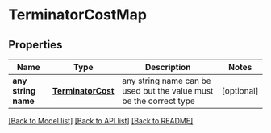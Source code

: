 # TerminatorCostMap


## Properties
Name | Type | Description | Notes
------------ | ------------- | ------------- | -------------
**any string name** | [**TerminatorCost**](TerminatorCost.md) | any string name can be used but the value must be the correct type | [optional]

[[Back to Model list]](../README.md#documentation-for-models) [[Back to API list]](../README.md#documentation-for-api-endpoints) [[Back to README]](../README.md)


